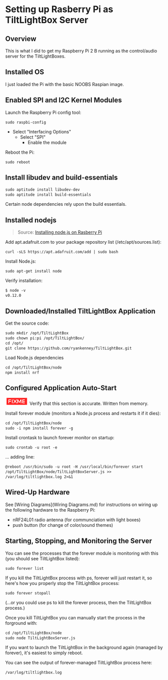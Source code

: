 Setting up Rasberry Pi as TiltLightBox Server
====================

Overview
--------------------

This is what I did to get my Raspberry Pi 2 B running as the control/audio server for the TiltLightBoxes. 


Installed OS
--------------------

I just loaded the Pi with the basic NOOBS Raspian image.

Enabled SPI and I2C Kernel Modules
--------------------

Launch the Raspberry Pi config tool:

```
sudo raspbi-config
```

* Select "Interfacing Options"
	* Select "SPI"
		* Enable the module

Reboot the Pi:

```
sudo reboot
```

Install libudev and build-essentials
--------------------

```
sudo aptitude install libudev-dev
sudo aptitude install build-essentials
```

Certain node dependencies rely upon the build essentials.

Installed nodejs
--------------------

> Source: [Installing node.js on Rasberry Pi](https://learn.adafruit.com/node-embedded-development/installing-node-dot-js)

Add apt.adafruit.com to your package repository list (/etc/apt/sources.list):

```
curl -sLS https://apt.adafruit.com/add | sudo bash
```

Install Node.js:

```
sudo apt-get install node
```

Verify installation:

```
$ node -v
v0.12.0
```

Downloaded/Installed TiltLightBox Application
--------------------

Get the source code:

```
sudo mkdir /opt/TiltLightBox
sudo chown pi:pi /opt/TiltLightBox/
cd /opt/
git clone https://github.com/ryankenney/TiltLightBox.git
```

Load Node.js dependencies

```
cd /opt/TiltLightBox/node
npm install nrf
```

Configured Application Auto-Start
--------------------

![](fixme.png) Verify that this section is accurate. Written from memory.

Install forever module (monitors a Node.js process and restarts it if it dies):

```
cd /opt/TiltLightBox/node
sudo -i npm install forever -g
```

Install crontask to launch forever monitor on startup:

```
sudo crontab -u root -e
```

... adding line:

```
@reboot /usr/bin/sudo -u root -H /usr/local/bin/forever start /opt/TiltLightBox/node/TiltLightBoxServer.js >> /var/log/tiltlightbox.log 2>&1
```

Wired-Up Hardware
--------------------

See [Wiring Diagrams](Wiring Diagrams.md) for instructions on wiring up the following hardware to the Raspberry Pi:

* nRF24L01 radio antenna (for communciation with light boxes)
* push button (for change of color/sound themes)

Starting, Stopping, and Monitoring the Server
--------------------

You can see the processes that the forever module is monitoring with this (you should see TiltLightBox listed):

```
sudo forever list
```

If you kill the TiltLightBox process with ps, forever will just restart it, so here's how you properly stop the TiltLightBox process:

```
sudo forever stopall
```

(...or you could use ps to kill the forever process, then the TiltLightBox process.)

Once you kill TiltLightBox you can manually start the process in the forground with:

```
cd /opt/TiltLightBox/node
sudo node TiltLightBoxServer.js
```

If you want to launch the TiltLightBox in the background again (managed by forever), it's easiest to simply reboot.

You can see the output of forever-managed TiltLightBox process here: 

```
/var/log/tiltlightbox.log
```

